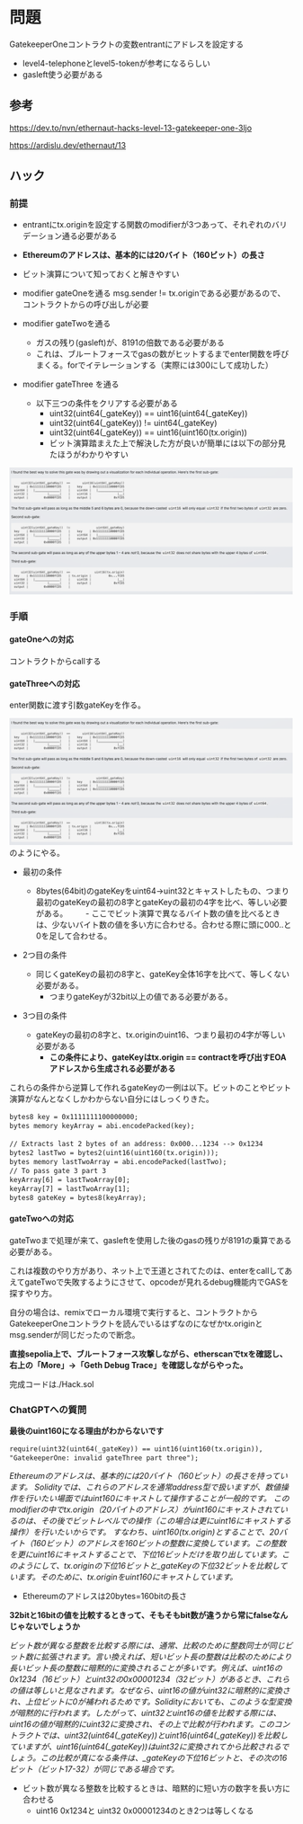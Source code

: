 # 問題

GatekeeperOneコントラクトの変数entrantにアドレスを設定する

- level4-telephoneとlevel5-tokenが参考になるらしい
- gasleft使う必要がある


## 参考

https://dev.to/nvn/ethernaut-hacks-level-13-gatekeeper-one-3ljo

https://ardislu.dev/ethernaut/13


## ハック

### 前提

- entrantにtx.originを設定する関数のmodifierが3つあって、それぞれのバリデーション通る必要がある
- **Ethereumのアドレスは、基本的には20バイト（160ビット）の長さ**

- ビット演算について知っておくと解きやすい 

- modifier gateOneを通る
msg.sender != tx.originである必要があるので、コントラクトからの呼び出しが必要


- modifier gateTwoを通る
   - ガスの残り(gasleft)が、8191の倍数である必要がある
   - これは、ブルートフォースでgasの数がヒットするまでenter関数を呼びまくる。forでイテレーションする（実際には300にして成功した）


- modifier gateThree を通る
  - 以下三つの条件をクリアする必要がある
    - uint32(uint64(_gateKey)) == uint16(uint64(_gateKey))
    - uint32(uint64(_gateKey)) != uint64(_gateKey)
    - uint32(uint64(_gateKey)) == uint16(uint160(tx.origin))
    - ビット演算踏まえた上で解決した方が良いが簡単には以下の部分見たほうがわかりやすい

![image](image.png)

### 手順

#### gateOneへの対応

コントラクトからcallする

#### gateThreeへの対応
enter関数に渡す引数gateKeyを作る。


![image](image.png)
のようにやる。

- 最初の条件
  - 8bytes(64bit)のgateKeyをuint64->uint32とキャストしたもの、つまり最初のgateKeyの最初の8字とgateKeyの最初の4字を比べ、等しい必要がある。
　　- ここでビット演算で異なるバイト数の値を比べるときは、少ないバイト数の値を多い方に合わせる。合わせる際に頭に000..と0を足して合わせる。

- 2つ目の条件
  - 同じくgateKeyの最初の8字と、gateKey全体16字を比べて、等しくない必要がある。
    - つまりgateKeyが32bit以上の値である必要がある。

- 3つ目の条件
  - gateKeyの最初の8字と、tx.originのuint16、つまり最初の4字が等しい必要がある
    - **この条件により、gateKeyはtx.origin == contractを呼び出すEOAアドレスから生成される必要がある**

これらの条件から逆算して作れるgateKeyの一例は以下。ビットのことやビット演算がなんとなくしかわからない自分にはしっくりきた。

```sol
bytes8 key = 0x1111111100000000;
bytes memory keyArray = abi.encodePacked(key);

// Extracts last 2 bytes of an address: 0x000...1234 --> 0x1234
bytes2 lastTwo = bytes2(uint16(uint160(tx.origin)));
bytes memory lastTwoArray = abi.encodePacked(lastTwo);
// To pass gate 3 part 3
keyArray[6] = lastTwoArray[0];
keyArray[7] = lastTwoArray[1];
bytes8 gateKey = bytes8(keyArray);
```

#### gateTwoへの対応

gateTwoまで処理が来て、gasleftを使用した後のgasの残りが8191の乗算である必要がある。

これは複数のやり方があり、ネット上で王道とされてたのは、enterをcallしてあえてgateTwoで失敗するようにさせて、opcodeが見れるdebug機能内でGASを探すやり方。

自分の場合は、remixでローカル環境で実行すると、コントラクトからGatekeeperOneコントラクトを読んでいるはずなのになぜかtx.originとmsg.senderが同じだったので断念。

**直接sepolia上で、ブルートフォース攻撃しながら、etherscanでtxを確認し、右上の「More」->「Geth Debug Trace」を確認しながらやった。**

完成コードは./Hack.sol

### ChatGPTへの質問

**最後のuint160になる理由がわからないです**

```solidity
require(uint32(uint64(_gateKey)) == uint16(uint160(tx.origin)), "GatekeeperOne: invalid gateThree part three");
```

*Ethereumのアドレスは、基本的には20バイト（160ビット）の長さを持っています。
Solidityでは、これらのアドレスを通常address型で扱いますが、数値操作を行いたい場面ではuint160にキャストして操作することが一般的です。
このmodifierの中でtx.origin（20バイトのアドレス）がuint160にキャストされているのは、その後でビットレベルでの操作（この場合は更にuint16にキャストする操作）を行いたいからです。
すなわち、uint160(tx.origin)とすることで、20バイト（160ビット）のアドレスを160ビットの整数に変換しています。この整数を更にuint16にキャストすることで、下位16ビットだけを取り出しています。このようにして、tx.originの下位16ビットと_gateKeyの下位32ビットを比較しています。そのために、tx.originをuint160にキャストしています。*

- Ethereumのアドレスは20bytes=160bitの長さ

**32bitと16bitの値を比較するときって、そもそもbit数が違うから常にfalseなんじゃないでしょうか**


*ビット数が異なる整数を比較する際には、通常、比較のために整数同士が同じビット数に拡張されます。言い換えれば、短いビット長の整数は比較のためにより長いビット長の整数に暗黙的に変換されることが多いです。例えば、uint16の0x1234（16ビット）とuint32の0x00001234（32ビット）があるとき、これらの値は等しいと見なされます。なぜなら、uint16の値がuint32に暗黙的に変換され、上位ビットに0が補われるためです。Solidityにおいても、このような型変換が暗黙的に行われます。したがって、uint32とuint16の値を比較する際には、uint16の値が暗黙的にuint32に変換され、その上で比較が行われます。このコントラクトでは、uint32(uint64(_gateKey))とuint16(uint64(_gateKey))を比較していますが、uint16(uint64(_gateKey))はuint32に変換されてから比較されるでしょう。この比較が真になる条件は、_gateKeyの下位16ビットと、その次の16ビット（ビット17-32）が同じである場合です。*

- ビット数が異なる整数を比較するときは、暗黙的に短い方の数字を長い方に合わせる
    - uint16 0x1234と uint32 0x00001234のとき2つは等しくなる




